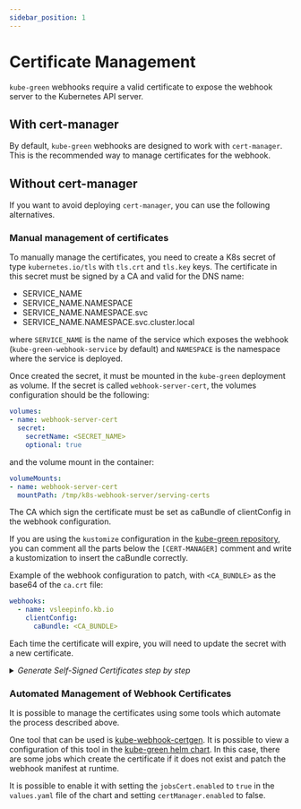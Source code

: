 ```yaml
---
sidebar_position: 1
---
```


# Certificate Management

`kube-green` webhooks require a valid certificate to expose the webhook server to the Kubernetes API server.

## With cert-manager

By default, `kube-green` webhooks are designed to work with `cert-manager`.  
This is the recommended way to manage certificates for the webhook.

## Without cert-manager

If you want to avoid deploying `cert-manager`, you can use the following alternatives.

### Manual management of certificates

To manually manage the certificates, you need to create a K8s secret of type `kubernetes.io/tls` with `tls.crt` and `tls.key` keys.
The certificate in this secret must be signed by a CA and valid for the DNS name:

- SERVICE_NAME
- SERVICE_NAME.NAMESPACE
- SERVICE_NAME.NAMESPACE.svc
- SERVICE_NAME.NAMESPACE.svc.cluster.local

where `SERVICE_NAME` is the name of the service which exposes the webhook (`kube-green-webhook-service` by default) and `NAMESPACE` is the namespace where the service is deployed.

Once created the secret, it must be mounted in the `kube-green` deployment as volume. If the secret is called `webhook-server-cert`, the volumes configuration should be the following:

```yaml
volumes:
- name: webhook-server-cert
  secret:
    secretName: <SECRET_NAME>
    optional: true
```

and the volume mount in the container:

```yaml
volumeMounts:
- name: webhook-server-cert
  mountPath: /tmp/k8s-webhook-server/serving-certs
```

The CA which sign the certificate must be set as caBundle of clientConfig in the webhook configuration.

If you are using the `kustomize` configuration in the [kube-green repository](https://github.com/kube-green/kube-green/tree/main/config), you can comment all the parts below the `[CERT-MANAGER]` comment and write a kustomization to insert the caBundle correctly.

Example of the webhook configuration to patch, with `<CA_BUNDLE>` as the base64 of the `ca.crt` file:

```yaml
webhooks:
  - name: vsleepinfo.kb.io
    clientConfig:
      caBundle: <CA_BUNDLE>
```

Each time the certificate will expire, you will need to update the secret with a new certificate.

<details>
<summary><i>Generate Self-Signed Certificates step by step</i></summary>

To generate self-signed certificates, it is possible to use the following commands (take this as an example):


Write a file with the following content with the openssl configuration (name it `openssl.conf`):

```bash
[ req ]
default_bits = 2048
prompt = no
default_md = sha256
req_extensions = req_ext
distinguished_name = dn

[ dn ]
CN = kube-green-webhook-service.kube-green.svc.cluster.local

[ req_ext ]
subjectAltName = @alt_names

[ alt_names ]
DNS.1 = kube-green-webhook-service
DNS.2 = kube-green-webhook-service.kube-green
DNS.3 = kube-green-webhook-service.kube-green.svc
DNS.4 = kube-green-webhook-service.kube-green.svc.cluster.local
```

And then run the following commands:

```bash
# Generate CA private key
openssl genpkey -algorithm RSA -out ca.key

# Generate CA certificate for 100 years
openssl req -new -nodes -x509 -key ca.key -out ca.crt -days 36500 -subj "/CN=The CA"

# Generate private key
openssl genpkey -algorithm RSA -out tls.key

# Generate certificate signing request
openssl req -new -key tls.key -out tls.csr -config openssl.conf

# Generate certificate signed with the CA
openssl x509 -req -in tls.csr -CA ca.crt -CAkey ca.key -CAcreateserial -out tls.crt -days 365 -extfile openssl.conf -extensions req_ext
```

After the creation of the certificates, you can create the secret with the following command:

```bash
kubectl create secret tls webhook-server-cert --cert=./tls.crt --key=./tls.key
```

Once generated, you can create the `kube-green` manifests (commenting the `[CERT-MANAGER]` part), create the base64 of the `ca.crt` file and patch the webhook configuration with the new caBundle.

</details>

### Automated Management of Webhook Certificates

It is possible to manage the certificates using some tools which automate the process described above.

One tool that can be used is [kube-webhook-certgen](https://github.com/kubernetes/ingress-nginx/tree/main/images/kube-webhook-certgen). It is possible to view a configuration of this tool in the [kube-green helm chart](https://github.com/kube-green/kube-green/tree/main/charts). In this case, there are some jobs which create the certificate if it does not exist and patch the webhook manifest at runtime.

It is possible to enable it with setting the `jobsCert.enabled` to `true` in the `values.yaml` file of the chart and setting `certManager.enabled` to false.
